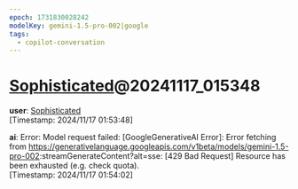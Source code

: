 ```yaml
---
epoch: 1731830028242
modelKey: gemini-1.5-pro-002|google
tags:
  - copilot-conversation
---
```


# [Sophisticated](./Sophisticated.md)@20241117_015348

**user**: [Sophisticated](./Sophisticated.md)  
[Timestamp: 2024/11/17 01:53:48]

**ai**: Error: Model request failed: [GoogleGenerativeAI Error]: Error fetching from <https://generativelanguage.googleapis.com/v1beta/models/gemini-1.5-pro-002>:streamGenerateContent?alt=sse: [429 Bad Request] Resource has been exhausted (e.g. check quota).  
[Timestamp: 2024/11/17 01:54:02]
